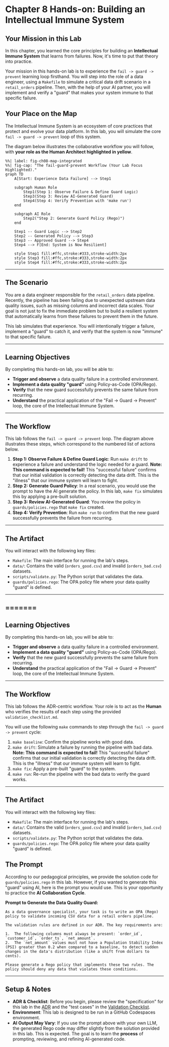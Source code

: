 # Chapter 8 Hands-on: Building an Intellectual Immune System

## Your Mission in this Lab

In this chapter, you learned the core principles for building an **Intellectual Immune System** that learns from failures. Now, it's time to put that theory into practice.

Your mission in this hands-on lab is to experience the `fail -> guard -> prevent` learning loop firsthand. You will step into the role of a data engineer, using a `Makefile` to simulate a critical data drift scenario in a `retail_orders` pipeline. Then, with the help of your AI partner, you will implement and verify a "guard" that makes your system immune to that specific failure.

## Your Place on the Map

The Intellectual Immune System is an ecosystem of core practices that protect and evolve your data platform. In this lab, you will simulate the core `fail -> guard -> prevent` loop of this system.

The diagram below illustrates the collaborative workflow you will follow, with **your role as the Human Architect highlighted in yellow**.

```{mermaid}
%%| label: fig-ch08-map-integrated
%%| fig-cap: "The fail-guard-prevent Workflow (Your Lab Focus Highlighted)."
graph TD
    A[Start: Experience Data Failure] --> Step1

    subgraph Human Role
        Step1(Step 1: Observe Failure & Define Guard Logic)
        Step3(Step 3: Review AI-Generated Guard)
        Step4(Step 4: Verify Prevention with 'make run')
    end

    subgraph AI Role
        Step2("Step 2: Generate Guard Policy (Rego)")
    end

    Step1 -- Guard Logic --> Step2
    Step2 -- Generated Policy --> Step3
    Step3 -- Approved Guard --> Step4
    Step4 --> F[End: System is Now Resilient]

    style Step1 fill:#ffc,stroke:#333,stroke-width:2px
    style Step3 fill:#ffc,stroke:#333,stroke-width:2px
    style Step4 fill:#ffc,stroke:#333,stroke-width:2px
```

-----

## The Scenario

You are a data engineer responsible for the `retail_orders` data pipeline. Recently, the pipeline has been failing due to unexpected upstream data quality issues, such as missing columns and incorrect data scales. Your goal is not just to fix the immediate problem but to build a resilient system that automatically learns from these failures to prevent them in the future.

This lab simulates that experience. You will intentionally trigger a failure, implement a "guard" to catch it, and verify that the system is now "immune" to that specific failure.

-----

## Learning Objectives

By completing this hands-on lab, you will be able to:

  - **Trigger and observe** a data quality failure in a controlled environment.
  - **Implement a data quality "guard"** using Policy-as-Code (OPA/Rego).
  - **Verify** that the new guard successfully prevents the same failure from recurring.
  - **Understand** the practical application of the "Fail -\> Guard -\> Prevent" loop, the core of the Intellectual Immune System.

-----

## The Workflow

This lab follows the `fail -> guard -> prevent` loop. The diagram above illustrates these steps, which correspond to the numbered list of actions below.

1.  **Step 1: Observe Failure & Define Guard Logic**: Run `make drift` to experience a failure and understand the logic needed for a guard. **Note: This command is expected to fail\!** This "successful failure" confirms that our initial validation is correctly detecting the data drift. This is the "illness" that our immune system will learn to fight.
2.  **Step 2: Generate Guard Policy**: In a real scenario, you would use the prompt to have the AI generate the policy. In this lab, `make fix` simulates this by applying a pre-built solution.
3.  **Step 3: Review AI-Generated Guard**: You review the policy in `guards/policies.rego` that `make fix` created.
4.  **Step 4: Verify Prevention**: Run `make run` to confirm that the new guard successfully prevents the failure from recurring.

-----

## The Artifact

You will interact with the following key files:

  - `Makefile`: The main interface for running the lab's steps.
  - `data/`: Contains the valid (`orders_good.csv`) and invalid (`orders_bad.csv`) datasets.
  - `scripts/validate.py`: The Python script that validates the data.
  - `guards/policies.rego`: The OPA policy file where your data quality "guard" is defined.

-----

=======
---
## Learning Objectives

By completing this hands-on lab, you will be able to:
-   **Trigger and observe** a data quality failure in a controlled environment.
-   **Implement a data quality "guard"** using Policy-as-Code (OPA/Rego).
-   **Verify** that the new guard successfully prevents the same failure from recurring.
-   **Understand** the practical application of the "Fail -> Guard -> Prevent" loop, the core of the Intellectual Immune System.

---
## The Workflow

This lab follows the ADR-centric workflow. Your role is to act as the **Human** who verifies the results of each step using the provided `validation_checklist.md`.

You will use the following `make` commands to step through the `fail -> guard -> prevent` cycle:
1.  `make baseline`: Confirm the pipeline works with good data.
2.  `make drift`: Simulate a failure by running the pipeline with bad data. **Note: This command is expected to fail!** This "successful failure" confirms that our initial validation is correctly detecting the data drift. This is the "illness" that our immune system will learn to fight.
3.  `make fix`: Apply a pre-built "guard" to the system.
4.  `make run`: Re-run the pipeline with the bad data to verify the guard works.

---
## The Artifact

You will interact with the following key files:
-   `Makefile`: The main interface for running the lab's steps.
-   `data/`: Contains the valid (`orders_good.csv`) and invalid (`orders_bad.csv`) datasets.
-   `scripts/validate.py`: The Python script that validates the data.
-   `guards/policies.rego`: The OPA policy file where your data quality "guard" is defined.

## The Prompt

According to our pedagogical principles, we provide the solution code for `guards/policies.rego` in this lab. However, if you wanted to generate this "guard" using AI, here is the prompt you would use. This is your opportunity to practice the **AI Collaboration Cycle**.

**Prompt to Generate the Data Quality Guard:**

```
As a data governance specialist, your task is to write an OPA (Rego) policy to validate incoming CSV data for a retail orders pipeline.

The validation rules are defined in our ADR. The key requirements are:

1.  The following columns must always be present: `order_id`, `customer_id`, `order_ts`, `net_amount`.
2.  The `net_amount` values must not have a Population Stability Index (PSI) greater than 0.2 when compared to a baseline, to detect sudden changes in the data's distribution (like a shift from dollars to cents).

Please generate a Rego policy that implements these two rules. The policy should deny any data that violates these conditions.

```

-----

## Setup & Notes

  - **ADR & Checklist**: Before you begin, please review the "specification" for this lab in the [ADR](https://www.google.com/search?q=./adr/0001-implement-fail-guard-prevent-loop.md) and the "test cases" in the [Validation Checklist](https://www.google.com/search?q=./adr/validation_checklist.md).
  - **Environment**: This lab is designed to be run in a GitHub Codespaces environment.
  - **AI Output May Vary**: If you use the prompt above with your own LLM, the generated Rego code may differ slightly from the solution provided in this lab. This is expected. The goal is to learn the **process** of prompting, reviewing, and refining AI-generated code.

